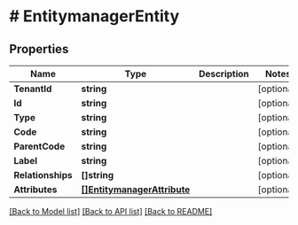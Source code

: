 # # EntitymanagerEntity


## Properties 


Name | Type | Description | Notes
------------ | ------------- | ------------- | -------------
**TenantId**| **string** |   | [optional]
**Id**| **string** |   | [optional]
**Type**| **string** |   | [optional]
**Code**| **string** |   | [optional]
**ParentCode**| **string** |   | [optional]
**Label**| **string** |   | [optional]
**Relationships**| **[]string** |   | [optional]
**Attributes**| [**[]EntitymanagerAttribute**](EntitymanagerAttribute.md) |   | [optional]


[[Back to Model list]](../../README.md#models) [[Back to API list]](../../README.md#endpoints) [[Back to README]](../../README.md)


